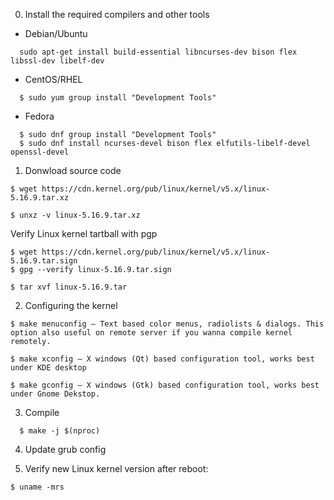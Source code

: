
0. Install the required compilers and other tools

- Debian/Ubuntu
```
  sudo apt-get install build-essential libncurses-dev bison flex libssl-dev libelf-dev
```

- CentOS/RHEL
```
  $ sudo yum group install "Development Tools"
```

- Fedora
```
  $ sudo dnf group install "Development Tools"
  $ sudo dnf install ncurses-devel bison flex elfutils-libelf-devel openssl-devel
```

1. Donwload source code
```
$ wget https://cdn.kernel.org/pub/linux/kernel/v5.x/linux-5.16.9.tar.xz

$ unxz -v linux-5.16.9.tar.xz
```

Verify Linux kernel tartball with pgp
```
$ wget https://cdn.kernel.org/pub/linux/kernel/v5.x/linux-5.16.9.tar.sign
$ gpg --verify linux-5.16.9.tar.sign
```

```
$ tar xvf linux-5.16.9.tar
```


2. Configuring the kernel
```
$ make menuconfig – Text based color menus, radiolists & dialogs. This option also useful on remote server if you wanna compile kernel remotely.

$ make xconfig – X windows (Qt) based configuration tool, works best under KDE desktop

$ make gconfig – X windows (Gtk) based configuration tool, works best under Gnome Dekstop.
```



3. Compile
```
  $ make -j $(nproc)
```



4. Update grub config




100. Verify new Linux kernel version after reboot:
```
$ uname -mrs
```